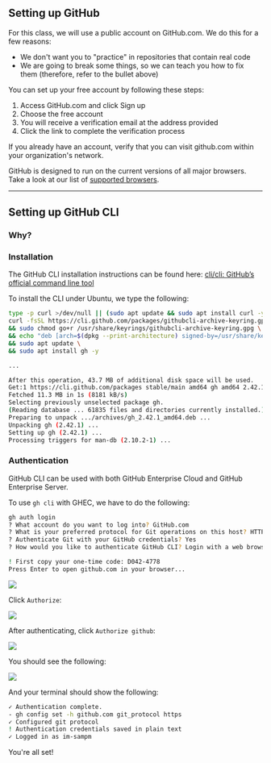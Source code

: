 ## Setting up GitHub

For this class, we will use a public account on GitHub.com. We do this for a few reasons:

- We don't want you to "practice" in repositories that contain real code
- We are going to break some things, so we can teach you how to fix them (therefore, refer to the bullet above)

You can set up your free account by following these steps:

1. Access GitHub.com and click Sign up
1. Choose the free account
1. You will receive a verification email at the address provided
1. Click the link to complete the verification process

If you already have an account, verify that you can visit github.com within your organization's network.

GitHub is designed to run on the current versions of all major browsers. Take a look at our list of [supported browsers](https://docs.github.com/github/getting-started-with-github/supported-browsers).

---

## Setting up GitHub CLI

### Why?

### Installation

The GitHub CLI installation instructions can be found here: [cli/cli: GitHub’s official command line tool](https://github.com/cli/cli#installation) 

To install the CLI under Ubuntu, we type the following:

```sh
type -p curl >/dev/null || (sudo apt update && sudo apt install curl -y)
curl -fsSL https://cli.github.com/packages/githubcli-archive-keyring.gpg | sudo dd of=/usr/share/keyrings/githubcli-archive-keyring.gpg \
&& sudo chmod go+r /usr/share/keyrings/githubcli-archive-keyring.gpg \
&& echo "deb [arch=$(dpkg --print-architecture) signed-by=/usr/share/keyrings/githubcli-archive-keyring.gpg] https://cli.github.com/packages stable main" | sudo tee /etc/apt/sources.list.d/github-cli.list > /dev/null \
&& sudo apt update \
&& sudo apt install gh -y

...

After this operation, 43.7 MB of additional disk space will be used.
Get:1 https://cli.github.com/packages stable/main amd64 gh amd64 2.42.1 [11.3 MB]
Fetched 11.3 MB in 1s (8181 kB/s)
Selecting previously unselected package gh.
(Reading database ... 61835 files and directories currently installed.)
Preparing to unpack .../archives/gh_2.42.1_amd64.deb ...
Unpacking gh (2.42.1) ...
Setting up gh (2.42.1) ...
Processing triggers for man-db (2.10.2-1) ...
```

### Authentication

GitHub CLI can be used with both GitHub Enterprise Cloud and GitHub Enterprise Server.

To use `gh cli` with GHEC, we have to do the following:

```sh
gh auth login
? What account do you want to log into? GitHub.com
? What is your preferred protocol for Git operations on this host? HTTPS
? Authenticate Git with your GitHub credentials? Yes
? How would you like to authenticate GitHub CLI? Login with a web browser

! First copy your one-time code: D042-4778
Press Enter to open github.com in your browser...
```

![](images/Pasted%20image%2020240123181402.png)

Click `Authorize`:

![](images/Pasted%20image%2020240123181450.png)

After authenticating, click `Authorize github`:

![](images/Pasted%20image%2020240123181542.png)

You should see the following:

![](images/Pasted%20image%2020240123181613.png)

And your terminal should show the following:

```sh
✓ Authentication complete.
- gh config set -h github.com git_protocol https
✓ Configured git protocol
! Authentication credentials saved in plain text
✓ Logged in as im-sampm
```

You're all set!